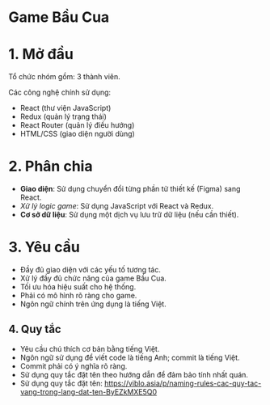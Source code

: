 # Game Bầu Cua

# 1. Mở đầu
Tổ chức nhóm gồm: 3 thành viên.

Các công nghệ chính sử dụng: 
- React (thư viện JavaScript)
- Redux (quản lý trạng thái)
- React Router (quản lý điều hướng)
- HTML/CSS (giao diện người dùng)

# 2. Phân chia
- **Giao diện**: Sử dụng chuyển đổi từng phần tử thiết kế (Figma) sang React.
- *Xử lý logic game*: Sử dụng JavaScript với React và Redux.
- **Cơ sở dữ liệu**: Sử dụng một dịch vụ lưu trữ dữ liệu (nếu cần thiết).

# 3. Yêu cầu
- Đầy đủ giao diện với các yếu tố tương tác.
- Xử lý đầy đủ chức năng của game Bầu Cua.
- Tối ưu hóa hiệu suất cho hệ thống.
- Phải có mô hình rõ ràng cho game.
- Ngôn ngữ chính trên ứng dụng là tiếng Việt.

## 4. Quy tắc
- Yêu cầu chú thích cơ bản bằng tiếng Việt.
- Ngôn ngữ sử dụng để viết code là tiếng Anh; commit là tiếng Việt.
- Commit phải có ý nghĩa rõ ràng.
- Sử dụng quy tắc đặt tên theo hướng dẫn để đảm bảo tính nhất quán.
- Sử dụng quy tắc đặt tên: https://viblo.asia/p/naming-rules-cac-quy-tac-vang-trong-lang-dat-ten-ByEZkMXE5Q0
